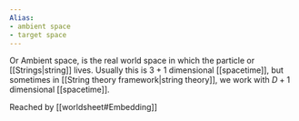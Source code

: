 ```yaml
---
Alias:
- ambient space
- target space
---
```


Or Ambient space, is the real world space in which the particle or [[Strings|string]] lives. Usually this is $3+1$ dimensional [[spacetime]], but sometimes in [[String theory framework|string theory]], we work with $D+1$ dimensional [[spacetime]].

Reached by [[worldsheet#Embedding]]
